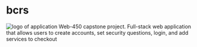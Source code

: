 # bcrs
![logo of application](https://i.ibb.co/7GBc03D/bcrslogo.png)
Web-450 capstone project. Full-stack web application that allows users to create accounts, set security questions, login, and add services to checkout
